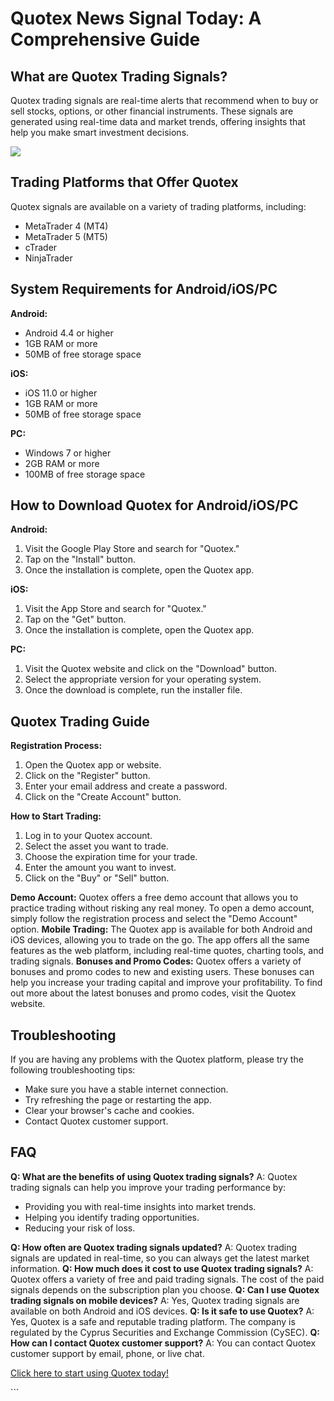 # Quotex News Signal Today: A Comprehensive Guide

## What are Quotex Trading Signals?

Quotex trading signals are real-time alerts that recommend when to buy
or sell stocks, options, or other financial instruments. These signals
are generated using real-time data and market trends, offering insights
that help you make smart investment decisions.

[![](https://static.quotex.io/files/8_en/300_250.jpg)](https://traff.sbs/brokerqxsignupf)

## Trading Platforms that Offer Quotex

Quotex signals are available on a variety of trading platforms,
including:

-   MetaTrader 4 (MT4)
-   MetaTrader 5 (MT5)
-   cTrader
-   NinjaTrader

## System Requirements for Android/iOS/PC

**Android:**

-   Android 4.4 or higher
-   1GB RAM or more
-   50MB of free storage space

**iOS:**

-   iOS 11.0 or higher
-   1GB RAM or more
-   50MB of free storage space

**PC:**

-   Windows 7 or higher
-   2GB RAM or more
-   100MB of free storage space

## How to Download Quotex for Android/iOS/PC

**Android:**

1.  Visit the Google Play Store and search for "Quotex."
2.  Tap on the "Install" button.
3.  Once the installation is complete, open the Quotex app.

**iOS:**

1.  Visit the App Store and search for "Quotex."
2.  Tap on the "Get" button.
3.  Once the installation is complete, open the Quotex app.

**PC:**

1.  Visit the Quotex website and click on the "Download" button.
2.  Select the appropriate version for your operating system.
3.  Once the download is complete, run the installer file.

## Quotex Trading Guide

**Registration Process:**

1.  Open the Quotex app or website.
2.  Click on the "Register" button.
3.  Enter your email address and create a password.
4.  Click on the "Create Account" button.

**How to Start Trading:**

1.  Log in to your Quotex account.
2.  Select the asset you want to trade.
3.  Choose the expiration time for your trade.
4.  Enter the amount you want to invest.
5.  Click on the "Buy" or "Sell" button.

**Demo Account:** Quotex offers a free demo account that allows you to
practice trading without risking any real money. To open a demo account,
simply follow the registration process and select the "Demo
Account" option. **Mobile Trading:** The Quotex app is available for
both Android and iOS devices, allowing you to trade on the go. The app
offers all the same features as the web platform, including real-time
quotes, charting tools, and trading signals. **Bonuses and Promo
Codes:** Quotex offers a variety of bonuses and promo codes to new and
existing users. These bonuses can help you increase your trading capital
and improve your profitability. To find out more about the latest
bonuses and promo codes, visit the Quotex website.

## Troubleshooting

If you are having any problems with the Quotex platform, please try the
following troubleshooting tips:

-   Make sure you have a stable internet connection.
-   Try refreshing the page or restarting the app.
-   Clear your browser\'s cache and cookies.
-   Contact Quotex customer support.

## FAQ

**Q: What are the benefits of using Quotex trading signals?** A: Quotex
trading signals can help you improve your trading performance by:

-   Providing you with real-time insights into market trends.
-   Helping you identify trading opportunities.
-   Reducing your risk of loss.

**Q: How often are Quotex trading signals updated?** A: Quotex trading
signals are updated in real-time, so you can always get the latest
market information. **Q: How much does it cost to use Quotex trading
signals?** A: Quotex offers a variety of free and paid trading signals.
The cost of the paid signals depends on the subscription plan you
choose. **Q: Can I use Quotex trading signals on mobile devices?** A:
Yes, Quotex trading signals are available on both Android and iOS
devices. **Q: Is it safe to use Quotex?** A: Yes, Quotex is a safe and
reputable trading platform. The company is regulated by the Cyprus
Securities and Exchange Commission (CySEC). **Q: How can I contact
Quotex customer support?** A: You can contact Quotex customer support by
email, phone, or live chat.

[Click here to start using Quotex
today!](\%22https://traff.sbs/brokerqxsignup\%22)

\`\`\`

